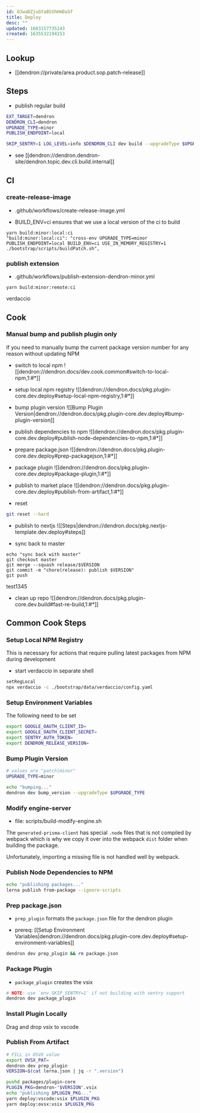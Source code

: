 ```yaml
---
id: OJwaDZjuGYaBSShHmDaSf
title: Deploy
desc: ""
updated: 1683157735143
created: 1635532194153
---
```


## Lookup
- [[dendron://private/area.product.sop.patch-release]]

## Steps

- publish regular build

```sh
EXT_TARGET=dendron
DENDRON_CLI=dendron
UPGRADE_TYPE=minor
PUBLISH_ENDPOINT=local

SKIP_SENTRY=1 LOG_LEVEL=info $DENDRON_CLI dev build --upgradeType $UPGRADE_TYPE --publishEndpoint $PUBLISH_ENDPOINT --fast --extensionTarget $EXT_TARGET
```

- see [[dendron://dendron.dendron-site/dendron.topic.dev.cli.build.internal]]

## CI

### create-release-image
- .github/workflows/create-release-image.yml

- BUILD_ENV=ci ensures that we use a local version of the ci to build
```
yarn build:minor:local:ci
"build:minor:local:ci": "cross-env UPGRADE_TYPE=minor PUBLISH_ENDPOINT=local BUILD_ENV=ci USE_IN_MEMORY_REGISTRY=1 ./bootstrap/scripts/buildPatch.sh",
```

### publish extension
- .github/workflows/publish-extension-dendron-minor.yml

```
yarn build:minor:remote:ci
```

verdaccio

## Cook


### Manual bump and publish plugin only

If you need to manually bump the current package version number for any reason without updating NPM
- switch to local npm ![[dendron://dendron.docs/dev.cook.common#switch-to-local-npm,1:#*]]
- setup local npm registry ![[dendron://dendron.docs/pkg.plugin-core.dev.deploy#setup-local-npm-registry,1:#*]]

- bump plugin version ![[Bump Plugin Version|dendron://dendron.docs/pkg.plugin-core.dev.deploy#bump-plugin-version]]

- publish dependencies to npm ![[dendron://dendron.docs/pkg.plugin-core.dev.deploy#publish-node-dependencies-to-npm,1:#*]]

- prepare package.json ![[dendron://dendron.docs/pkg.plugin-core.dev.deploy#prep-packagejson,1:#*]]

- package plugin ![[dendron://dendron.docs/pkg.plugin-core.dev.deploy#package-plugin,1:#*]]

- publish to market place ![[dendron://dendron.docs/pkg.plugin-core.dev.deploy#publish-from-artifact,1:#*]]

- reset
```sh
git reset --hard
```

- publish to nextjs ![[Steps|dendron://dendron.docs/pkg.nextjs-template.dev.deploy#steps]]

- sync back to master

```
echo "sync back with master"
git checkout master
git merge --squash release/$VERSION
git commit -m "chore(release): publish $VERSION"
git push
```
test1345

- clean up repo ![[dendron://dendron.docs/pkg.plugin-core.dev.build#fast-re-build,1:#*]]

## Common Cook Steps

### Setup Local NPM Registry

This is necessary for actions that require pulling latest packages from NPM during development

- start verdaccio in separate shell

```sh
setRegLocal
npx verdaccio -c ./bootstrap/data/verdaccio/config.yaml
```

### Setup Environment Variables

The following need to be set

```sh
export GOOGLE_OAUTH_CLIENT_ID=
export GOOGLE_OAUTH_CLIENT_SECRET=
export SENTRY_AUTH_TOKEN=
export DENDRON_RELEASE_VERSION=
```

### Bump Plugin Version

```sh
# values are "patch|minor"
UPGRADE_TYPE=minor

echo "bumping..."
dendron dev bump_version --upgradeType $UPGRADE_TYPE
```

### Modify engine-server
- file: scripts/build-modify-engine.sh

The `generated-prisma-client` has special `.node` files that is not compiled by webpack which is why we copy it over into the webpack `dist` folder when building the package. 

Unfortunately, importing a missing file is not handled well by webpack. 

### Publish Node Dependencies to NPM

```sh
echo "publishing packages..."
lerna publish from-package --ignore-scripts
```

### Prep package.json

- `prep_plugin` formats the `package.json` file for the dendron plugin

- prereq: [[Setup Environment Variables|dendron://dendron.docs/pkg.plugin-core.dev.deploy#setup-environment-variables]]

```sh
dendron dev prep_plugin && rm package.json
```

### Package Plugin

- `package_plugin` creates the vsix

```sh
# NOTE: use `env SKIP_SENTRY=1` if not building with sentry support
dendron dev package_plugin
```

### Install Plugin Locally

Drag and drop vsix to vscode

### Publish From Artifact

```sh
# FILL in OSVX value
export OVSX_PAT=
dendron dev prep_plugin
VERSION=$(cat lerna.json | jq -r ".version")

pushd packages/plugin-core
PLUGIN_PKG=dendron-"$VERSION".vsix
echo "publishing $PLUGIN_PKG..."
yarn deploy:vscode:vsix $PLUGIN_PKG
yarn deploy:ovsx:vsix $PLUGIN_PKG
```

##

[^build]: [[Build|dendron://dendron.docs/pkg.dendron-cli.ref.dev.build]]
